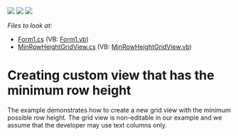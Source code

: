 <!-- default badges list -->
![](https://img.shields.io/endpoint?url=https://codecentral.devexpress.com/api/v1/VersionRange/128624178/13.1.4%2B)
[![](https://img.shields.io/badge/Open_in_DevExpress_Support_Center-FF7200?style=flat-square&logo=DevExpress&logoColor=white)](https://supportcenter.devexpress.com/ticket/details/E524)
[![](https://img.shields.io/badge/📖_How_to_use_DevExpress_Examples-e9f6fc?style=flat-square)](https://docs.devexpress.com/GeneralInformation/403183)
<!-- default badges end -->
<!-- default file list -->
*Files to look at*:

* [Form1.cs](./CS/XtraGridMinRowHeight/Form1.cs) (VB: [Form1.vb](./VB/XtraGridMinRowHeight/Form1.vb))
* [MinRowHeightGridView.cs](./CS/XtraGridMinRowHeight/MinRowHeightGridView.cs) (VB: [MinRowHeightGridView.vb](./VB/XtraGridMinRowHeight/MinRowHeightGridView.vb))
<!-- default file list end -->
# Creating custom view that has the minimum row height


<p>The example demonstrates how to create a new grid view with the minimum possible row height. The grid view is non-editable in our example and we assume that the developer may use text columns only.</p>

<br/>


